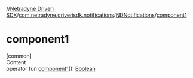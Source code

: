 //[Netradyne Driveri SDK](../../index.md)/[com.netradyne.driverisdk.notifications](../index.md)/[NDNotifications](index.md)/[component1](component1.md)



# component1  
[common]  
Content  
operator fun [component1](component1.md)(): [Boolean](https://kotlinlang.org/api/latest/jvm/stdlib/kotlin/-boolean/index.html)  



